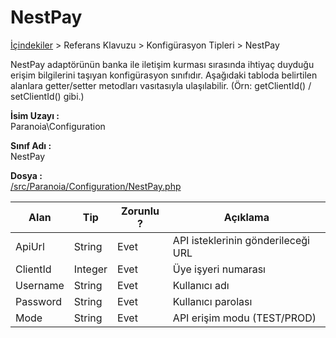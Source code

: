 # NestPay

[İçindekiler](/docs/icindekiler.md) > Referans Klavuzu > Konfigürasyon Tipleri > NestPay

NestPay adaptörünün banka ile iletişim kurması sırasında ihtiyaç duyduğu erişim bilgilerini taşıyan konfigürasyon sınıfıdır. Aşağıdaki tabloda belirtilen alanlara getter/setter metodları vasıtasıyla ulaşılabilir. (Örn: getClientId() / setClientId() gibi.)

**İsim Uzayı :**<br/>
Paranoia\Configuration

**Sınıf Adı :**<br/>
NestPay

**Dosya :**<br/>
[/src/Paranoia/Configuration/NestPay.php](/src/Paranoia/Configuration/NestPay.php)

| Alan                  | Tip        | Zorunlu ? | Açıklama
|-----------------------|------------|-----------|---------------------------------|
| ApiUrl				| String | Evet | API isteklerinin gönderileceği URL |
| ClientId              | Integer    | Evet      | Üye işyeri numarası |
| Username				| String | Evet | Kullanıcı adı |
| Password | String | Evet | Kullanıcı parolası |
| Mode                  | String     | Evet      | API erişim modu (TEST/PROD) |
